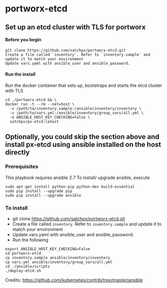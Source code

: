 # portworx-etcd

## Set up an etcd cluster with TLS for portworx

#### Before you begin
```
git clone https://github.com/satchpx/portworx-etcd.git
Create a file called `inventory`. Refer to `inventory.sample` and update it to match your environment
Update vars.yaml with ansible_user and ansible_password.
```

#### Run the install
Run the docker container that sets up, bootstraps and starts the etcd cluster with TLS
```
cd ./portworx-etcd && \
docker run -t --rm --net=host \
  -v /path/to/inventory.sample:/ansible/inventory/inventory \
  -v /path/to/vars.yml:/ansible/inventory/group_vars/all.yml \
  -e ANSIBLE_HOST_KEY_CHECKING=False \
  satchpx/px-etcd:latest
```


## Optionally, you could skip the section above and install px-etcd using ansible installed on the host directly
### Prerequisites
This playbook requires ansible 2.7
To install/ upgrade ansible, execute
```
sudo apt-get install python-pip python-dev build-essential
sudo pip install --upgrade pip
sudo pip install --upgrade ansible
```

### To install
* git clone https://github.com/satchpx/portworx-etcd.git
* Create a file called `inventory`. Refer to `inventory.sample` and update it to match your environment
* Update vars.yaml with ansible_user and ansible_password.
* Run the following
```
export ANSIBLE_HOST_KEY_CHECKING=False
cd portworx-etcd
cp inventory.sample ansible/inventory/inventory
cp vars.yml ansible/inventory/group_vars/all.yml
cd ./ansible/scripts
./deploy-etcd.sh

```


Credits: https://github.com/kubernetes/contrib/tree/master/ansible

